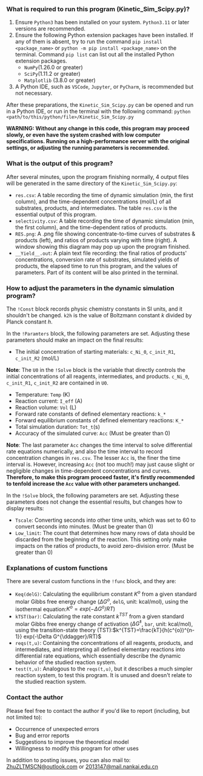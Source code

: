 ### What is required to run this program (Kinetic_Sim_Scipy.py)?
1. Ensure `Python3` has been installed on your system. `Python3.11` or later versions are recommended.
2. Ensure the following Python extension packages have been installed. If any of them is absent, try to run the command `pip install <package_name>` or `python -m pip install <package_name>` on the terminal.  Command `pip list` can list out all the installed Python extension packages.
	- `NumPy`(1.26.0 or greater)
	- `SciPy`(1.11.2 or greater)
	- `Matplotlib` (3.8.0 or greater)
3. A Python IDE, such as `VSCode`, `Jupyter`, or `PyCharm`, is recommended but not necessary.

After these preparations, the `Kinetic_Sim_Scipy.py` can be opened and run in a Python IDE, or run in the terminal with the following command:
```python <path/to/this/python/file>/Kinetic_Sim_Scipy.py```

**WARNING: Without any change in this code, this program may proceed slowly, or even have the system crashed with low computer specifications. Running on a high-performance server with the original settings, or adjusting the running parameters is recommended.**

### What is the output of this program?
After several minutes, upon the program finishing normally, 4 output files will be generated in the same directory of the `Kinetic_Sim_Scipy.py`:
- `res.csv`: A table recording the time of dynamic simulation (min, the first column), and the time-dependent concentrations (mol/L) of all substrates, products, and intermediates. The table `res.csv` is the essential output of this program.
- `selectivity.csv`: A table recording the time of dynamic simulation (min, the first column), and the time-dependent ratios of products.
- `RES.png`: A .png file showing concentrate-to-time curves of substrates & products (left), and ratios of products varying with time (right). A window showing this diagram may pop up upon the program finished.
- `__Yield__.out`: A plain text file recording: the final ratios of products' concentrations, conversion rate of substrates, simulated yields of products, the elapsed time to run this program, and the values of parameters. Part of its content will be also printed in the terminal.

### How to adjust the parameters in the dynamic simulation program?

The `!Const` block records physic chemistry constants in SI units, and it shouldn't be changed. `k2h` is the value of Boltzmann constant $k$ divided by Planck constant $h$.

In the `!Paramters` block, the following parameters are set. Adjusting these parameters should make an impact on the final results:
- The initial concentration of starting materials: `c_Ni_0`, `c_init_R1`, `c_init_R2` (mol/L)

**Note**: The `U0` in the `!Solve` block is the variable that directly controls the initial concentrations of all reagents, intermediates, and products. `c_Ni_0`, `c_init_R1`, `c_init_R2` are contained in `U0`.

- Temperature: `Temp` (K)
- Reaction current: `I_eff` (A)
- Reaction volume: `Vol` (L)
- Forward rate constants of defined elementary reactions: `k_*`
- Forward equilibrium constants of defined elementary reactions: `K_*`
- Total simulation duration: `Tot_t`(s)
- Accuracy of the simulated curve: `Acc` (Must be greater than 0)

**Note**: The last parameter `Acc` changes the time interval to solve differential rate equations numerically, and also the time interval to record concentration changes in `res.csv`. The lesser `Acc` is, the finer the time interval is. However, increasing `Acc` (not too much!) may just cause slight or negligible changes in time-dependent concentrations and curves. **Therefore, to make this program proceed faster, it's firstly recommended to tenfold increase the `Acc` value with other parameters unchanged.**

In the `!Solve` block, the following parameters are set. Adjusting these parameters does not change the essential results, but changes how to display results:
- `Tscale`: Converting seconds into other time units, which was set to 60 to convert seconds into minutes. (Must be greater than 0)
- `Low_limit`: The count that determines how many rows of data should be discarded from the beginning of the reaction. This setting only make impacts on the ratios of products, to avoid zero-division error. (Must be greater than 0)

### Explanations of custom functions
There are several custom functions in the `!func` block, and they are:
- `Keq(delG)`: Calculating the equilibrium constant $K^{o}$ from a given standard molar Gibbs free energy change ($\Delta G^{o}$, `delG`, unit: kcal/mol), using the isothermal equation:$K^{o}=exp(-\Delta G^{o}/RT)$
- `kTST(bar)`: Calculating the rate constant $k^{TST}$ from a given standard molar Gibbs free energy change of activation ($\Delta G^{\ddagger}$, `bar`, unit: kcal/mol), using the transition-state theory (TST):$k^{TST}=\frac{kT}{h(c^{o})^{n-1}} exp(-\Delta G^{\ddagger}/RT)$
- `reqs(t,u)`: Containing the concentrations of all reagents, products, and intermediates, and interpreting all defined elementary reactions into differential rate equations, which essentially describe the dynamic behavior of the studied reaction system.
- `test(t,u)`: Analogous to the `reqs(t,u)`, but it describes a much simpler reaction system, to test this program. It is unused and doesn't relate to the studied reaction system.

### Contact the author
Please feel free to contact the author if you'd like to report (including, but not limited to):
- Occurrence of unexpected errors
- Bug and error reports
- Suggestions to improve the theoretical model
- Willingness to modify this program for other uses

In addition to posting issues, you can also mail to:
ZhuZLTMSCN@outlook.com or
2013147@mail.nankai.edu.cn

